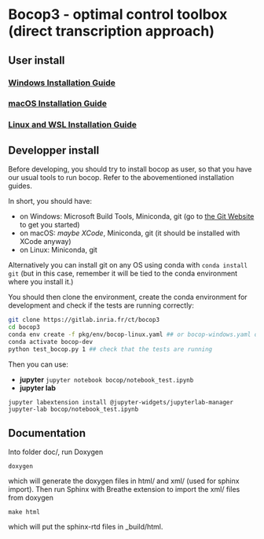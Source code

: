 # Bocop3 - optimal control toolbox (direct transcription approach)
 
## User install

### [Windows Installation Guide](./bocop/README_WINDOWS.md)

### [macOS Installation Guide](./bocop/README_MACOS.md)

### [Linux and WSL Installation Guide](./bocop/README_LINUX.md)


## Developper install

Before developing, you should try to install bocop as user, so that you have our usual tools to run bocop. Refer to the abovementioned installation guides.

In short, you should have:
- on Windows: Microsoft Build Tools, Miniconda, git (go to [the Git Website](https://git-scm.com) to get you started)
- on macOS: *maybe XCode*, Miniconda, git (it should be installed with XCode anyway)
- on Linux: Miniconda, git

Alternatively you can install git on any OS using conda with `conda install git` (but in this case, remember it will be tied to the conda environment where you install it.)

You should then clone the environment, create the conda environment for development and check if the tests are running correctly:

```bash
git clone https://gitlab.inria.fr/ct/bocop3
cd bocop3
conda env create -f pkg/env/bocop-linux.yaml ## or bocop-windows.yaml or bocop-macos.yaml
conda activate bocop-dev
python test_bocop.py 1 ## check that the tests are running
```

Then you can use:

 - **jupyter** `jupyter notebook bocop/notebook_test.ipynb`
 - **jupyter lab**
  ```
  jupyter labextension install @jupyter-widgets/jupyterlab-manager
  jupyter-lab bocop/notebook_test.ipynb
  ```

## Documentation
Into folder doc/, run Doxygen
```
doxygen

```
which will generate the doxygen files in html/ and xml/ (used for sphinx import).
Then run Sphinx with Breathe extension to import the xml/ files from doxygen
```
make html
```
which will put the sphinx-rtd files in _build/html.
